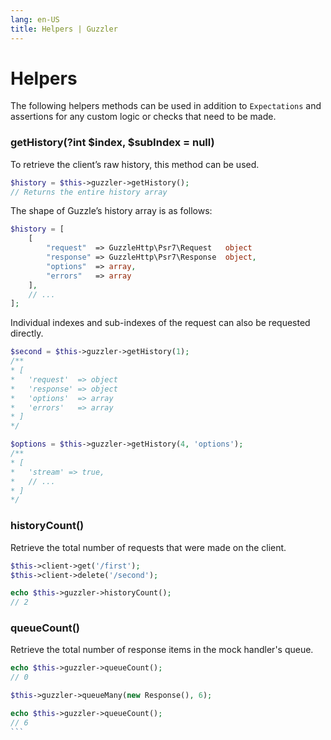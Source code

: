 ```yaml
---
lang: en-US
title: Helpers | Guzzler
---
```


# Helpers

The following helpers methods can be used in addition to `Expectations` and assertions for any custom logic or checks that need to be made.

### getHistory(?int $index, $subIndex = null)

To retrieve the client’s raw history, this method can be used.

```php
$history = $this->guzzler->getHistory();
// Returns the entire history array
```

The shape of Guzzle’s history array is as follows:

```php
$history = [
    [
        "request"  => GuzzleHttp\Psr7\Request   object
        "response" => GuzzleHttp\Psr7\Response  object,
        "options"  => array,
        "errors"   => array
    ],
    // ...
];
```

Individual indexes and sub-indexes of the request can also be requested directly.

```php
$second = $this->guzzler->getHistory(1);
/**
* [
*   'request'  => object
*   'response' => object
*   'options'  => array
*   'errors'   => array
* ]
*/

$options = $this->guzzler->getHistory(4, 'options');
/**
* [
*   'stream' => true,
*   // ...
* ]
*/
```

### historyCount()

Retrieve the total number of requests that were made on the client.

```php
$this->client->get('/first');
$this->client->delete('/second');

echo $this->guzzler->historyCount();
// 2
```

### queueCount()

Retrieve the total number of response items in the mock handler's queue.

````php
echo $this->guzzler->queueCount();
// 0

$this->guzzler->queueMany(new Response(), 6);

echo $this->guzzler->queueCount();
// 6
```